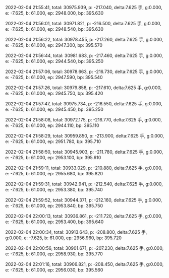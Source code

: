 2022-02-04 21:55:41, total: 30975.939, p: -217.040, delta:7.625 手, g:0.000, e: -7.625, b: 61.000, ep: 2948.000, bp: 395.630

2022-02-04 21:56:01, total: 30971.821, p: -216.500, delta:7.625 手, g:0.000, e: -7.625, b: 61.000, ep: 2948.540, bp: 395.630

2022-02-04 21:56:22, total: 30978.455, p: -217.260, delta:7.625 手, g:0.000, e: -7.625, b: 61.000, ep: 2947.300, bp: 395.570

2022-02-04 21:56:44, total: 30981.683, p: -217.460, delta:7.625 手, g:0.000, e: -7.625, b: 61.000, ep: 2944.540, bp: 395.250

2022-02-04 21:57:06, total: 30978.663, p: -216.730, delta:7.625 手, g:0.000, e: -7.625, b: 61.000, ep: 2947.590, bp: 395.540

2022-02-04 21:57:26, total: 30979.858, p: -217.610, delta:7.625 手, g:0.000, e: -7.625, b: 61.000, ep: 2945.750, bp: 395.420

2022-02-04 21:57:47, total: 30975.734, p: -216.550, delta:7.625 手, g:0.000, e: -7.625, b: 61.000, ep: 2945.450, bp: 395.250

2022-02-04 21:58:08, total: 30972.175, p: -216.770, delta:7.625 手, g:0.000, e: -7.625, b: 61.000, ep: 2944.110, bp: 395.110

2022-02-04 21:58:29, total: 30959.850, p: -213.900, delta:7.625 手, g:0.000, e: -7.625, b: 61.000, ep: 2951.780, bp: 395.710

2022-02-04 21:58:50, total: 30945.903, p: -211.780, delta:7.625 手, g:0.000, e: -7.625, b: 61.000, ep: 2953.100, bp: 395.610

2022-02-04 21:59:11, total: 30933.029, p: -210.880, delta:7.625 手, g:0.000, e: -7.625, b: 61.000, ep: 2955.680, bp: 395.820

2022-02-04 21:59:31, total: 30942.941, p: -212.540, delta:7.625 手, g:0.000, e: -7.625, b: 61.000, ep: 2953.380, bp: 395.740

2022-02-04 21:59:52, total: 30944.371, p: -212.160, delta:7.625 手, g:0.000, e: -7.625, b: 61.000, ep: 2953.840, bp: 395.750

2022-02-04 22:00:13, total: 30936.861, p: -211.720, delta:7.625 手, g:0.000, e: -7.625, b: 61.000, ep: 2953.400, bp: 395.640

2022-02-04 22:00:34, total: 30913.643, p: -208.800, delta:7.625 手, g:0.000, e: -7.625, b: 61.000, ep: 2956.960, bp: 395.720

2022-02-04 22:00:56, total: 30901.671, p: -207.230, delta:7.625 手, g:0.000, e: -7.625, b: 61.000, ep: 2958.930, bp: 395.770

2022-02-04 22:01:16, total: 30906.821, p: -208.450, delta:7.625 手, g:0.000, e: -7.625, b: 61.000, ep: 2956.030, bp: 395.560